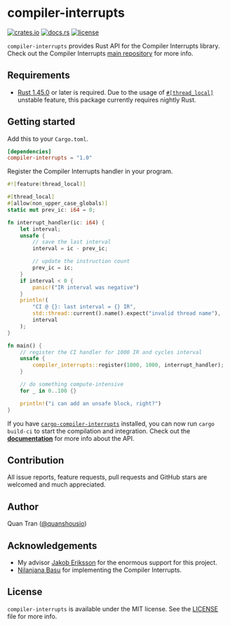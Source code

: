 # compiler-interrupts

[![crates.io](https://img.shields.io/crates/v/compiler-interrupts.svg)][crates.io]
[![docs.rs](https://docs.rs/compiler-interrupts/badge.svg)][docs.rs]
[![license](https://img.shields.io/crates/l/compiler-interrupts.svg)][license]

`compiler-interrupts` provides Rust API for the Compiler Interrupts library.
Check out the Compiler Interrupts [main repository][compiler-interrupts] for more info.

## Requirements

* [Rust 1.45.0][rust] or later is required.
Due to the usage of [`#[thread_local]`][thread_local] unstable feature,
this package currently requires nightly Rust.

## Getting started

Add this to your `Cargo.toml`.

``` toml
[dependencies]
compiler-interrupts = "1.0"
```

Register the Compiler Interrupts handler in your program.

``` rust
#![feature(thread_local)]

#[thread_local]
#[allow(non_upper_case_globals)]
static mut prev_ic: i64 = 0;

fn interrupt_handler(ic: i64) {
    let interval;
    unsafe {
        // save the last interval
        interval = ic - prev_ic;

        // update the instruction count
        prev_ic = ic;
    }
    if interval < 0 {
        panic!("IR interval was negative")
    }
    println!(
        "CI @ {}: last interval = {} IR",
        std::thread::current().name().expect("invalid thread name"),
        interval
    );
}

fn main() {
    // register the CI handler for 1000 IR and cycles interval
    unsafe {
        compiler_interrupts::register(1000, 1000, interrupt_handler);
    }

    // do something compute-intensive
    for _ in 0..100 {}

    println!("i can add an unsafe block, right?")
}
```

If you have [`cargo-compiler-interrupts`][cargo-compiler-interrupts] installed,
you can now run `cargo build-ci` to start the compilation and integration.
Check out the **[documentation][docs.rs]** for more info about the API.

## Contribution

All issue reports, feature requests, pull requests and GitHub stars are welcomed
and much appreciated.

## Author

Quan Tran ([@quanshousio][quanshousio])

## Acknowledgements

* My advisor [Jakob Eriksson][jakob] for the enormous support for this project.
* [Nilanjana Basu][nilanjana] for implementing the Compiler Interrupts.

## License

`compiler-interrupts` is available under the MIT license.
See the [LICENSE][license] file for more info.

[crates.io]: https://crates.io/crates/compiler-interrupts
[docs.rs]: https://docs.rs/compiler-interrupts
[license]: https://github.com/bitslab/compiler-interrupts-rs/blob/main/LICENSE
[compiler-interrupts]: https://github.com/bitslab/CompilerInterrupts
[rust]: https://www.rust-lang.org/tools/install
[thread_local]: https://github.com/rust-lang/rust/issues/29594
[cargo-compiler-interrupts]: https://github.com/bitslab/cargo-compiler-interrupts
[quanshousio]: https://quanshousio.com
[jakob]: https://www.linkedin.com/in/erikssonjakob
[nilanjana]: https://www.linkedin.com/in/nilanjana-basu-99027959
